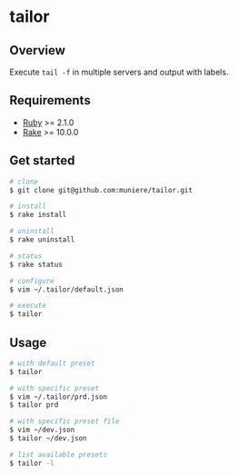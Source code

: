 # tailor

## Overview

Execute `tail -f` in multiple servers and output with labels.

## Requirements

- [Ruby](https://www.ruby-lang.org/) >= 2.1.0
- [Rake](http://docs.seattlerb.org/rake/) >= 10.0.0

## Get started

```bash
# clone
$ git clone git@github.com:muniere/tailor.git

# install
$ rake install

# uninstall
$ rake uninstall

# status
$ rake status

# configure
$ vim ~/.tailor/default.json

# execute
$ tailor
```

## Usage

```bash
# with default preset
$ tailor

# with specific preset
$ vim ~/.tailor/prd.json
$ tailor prd

# with specific preset file
$ vim ~/dev.json
$ tailor ~/dev.json

# list available presets
$ tailor -l
```
